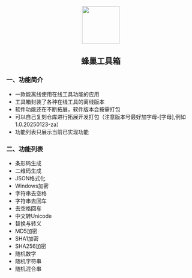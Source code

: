 <div align=center>
<img src="https://s2.loli.net/2024/03/06/gTFN1fcst8QGeaZ.jpg" style="width:100px;"/>
<h2>蜂巢工具箱</h2>
</div>

### 一、功能简介


- 一款能离线使用在线工具功能的应用
- 工具箱封装了各种在线工具的离线版本
- 软件功能还在不断拓展，软件版本会按需打包
- 可以自己复刻仓库进行拓展开发打包（注意版本号最好加字母-[字母],例如1.0.20250123-za）
- 功能列表只展示当前已实现功能

### 二、功能列表

- 条形码生成
- 二维码生成
- JSON格式化
- Windows加密
- 字符串去空格
- 字符串去回车
- 去空格回车
- 中文转Unicode
- 替换与转义
- MD5加密
- SHA1加密
- SHA256加密
- 随机数字
- 随机字符串
- 随机混合串

